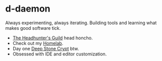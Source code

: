 # d-daemon

Always experimenting, always iterating. Building tools and learning what makes good software tick.

- [The Headhunter's Guild](https://headhuntersguild.com/) head honcho.
- Check out my [Homelab](https://www.reddit.com/r/homelab/comments/rcyvbe/found_out_about_this_sub_six_months_ago/).
- Day one [Deep Stone Crypt](https://raid.report/pc/4611686018483255798) btw.
- Obsessed with IDE and editor customization.

